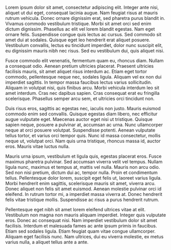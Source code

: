 Lorem ipsum dolor sit amet, consectetur adipiscing elit. Integer ante nisi, aliquet ut dui eget, consequat lacinia augue. Nam feugiat risus at mauris rutrum vehicula. Donec ornare dignissim erat, sed pharetra purus blandit in. Vivamus commodo vestibulum tristique. Morbi sit amet orci sed enim dictum dignissim. Phasellus ac elit vel lorem blandit egestas. Nam eget ornare felis. Suspendisse congue quis lectus ac cursus. Sed commodo sit amet dui at sodales. Quisque eget leo hendrerit erat aliquet posuere. Vestibulum convallis, lectus eu tincidunt imperdiet, dolor nunc suscipit elit, eu dignissim mauris nibh nec risus. Sed eu vestibulum dui, quis aliquet nisi.

Fusce commodo elit venenatis, fermentum quam eu, rhoncus diam. Nullam a consequat odio. Aenean pretium ultricies placerat. Praesent ultricies facilisis mauris, sit amet aliquet risus interdum ac. Etiam eget tortor commodo, pellentesque neque nec, sodales ligula. Aliquam vel ex non dui imperdiet sagittis. In tempor massa faucibus lectus varius sollicitudin. Aliquam in volutpat nisi, quis finibus arcu. Morbi vehicula interdum leo sit amet interdum. Cras nec dapibus sapien. Cras consequat erat eu fringilla scelerisque. Phasellus semper arcu sem, et ultricies orci tincidunt non.

Duis risus eros, sagittis ac egestas nec, iaculis non justo. Mauris euismod commodo enim sed convallis. Quisque egestas diam libero, nec efficitur augue vulputate eget. Maecenas auctor eget nisi ut tristique. Quisque sapien neque, posuere a pulvinar at, accumsan ac urna. Nunc ullamcorper neque at orci posuere volutpat. Suspendisse potenti. Aenean vulputate tellus tortor, et varius orci tempor quis. Nunc id massa consectetur, mollis neque ut, volutpat orci. Nam quis urna tristique, rhoncus massa id, auctor eros. Mauris vitae luctus nulla.

Mauris urna ipsum, vestibulum et ligula quis, egestas placerat eros. Fusce maximus pharetra pulvinar. Sed accumsan viverra velit vel tempus. Nullam ligula nunc, maximus et tempus at, mattis vel nulla. Mauris non arcu odio. Sed non nisi pretium, dictum dui ac, tempor nulla. Proin et condimentum tellus. Pellentesque dolor lorem, suscipit eget felis ut, laoreet varius ligula. Morbi hendrerit enim sagittis, scelerisque mauris sit amet, viverra arcu. Donec aliquet non felis sit amet euismod. Aenean molestie pulvinar orci id eleifend. In rutrum tortor mi, a imperdiet massa viverra at. Donec hendrerit felis vitae tristique mollis. Suspendisse ac risus a purus hendrerit rutrum.

Pellentesque eget nibh sit amet lorem eleifend ultrices vitae at elit. Vestibulum non magna non mauris aliquam imperdiet. Integer quis vulputate eros. Donec ac consequat nisi. Nam imperdiet vestibulum dolor sit amet facilisis. Interdum et malesuada fames ac ante ipsum primis in faucibus. Etiam sed sodales ligula. Etiam feugiat quam vitae congue ullamcorper. Aliquam eget facilisis nunc. Nam ultrices, dui eu viverra molestie, ex metus varius nulla, a aliquet tellus ante a ante.